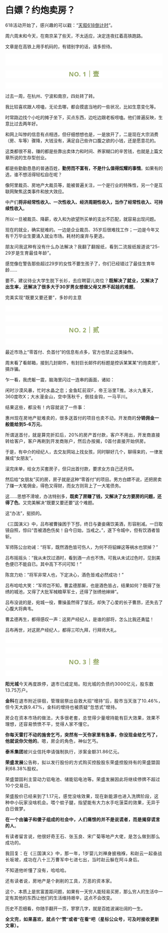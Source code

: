 # 白嫖？约炮卖房？

<p style="visibility: visible;"><span style="letter-spacing: 0.034em; visibility: visible;">618活动开始了</span><span style="letter-spacing: 0.034em; visibility: visible;">，感兴趣的可以戳：“</span><a target="_blank" href="http://mp.weixin.qq.com/s?__biz=Mzg2OTkwNzE4MA==&amp;mid=2247491146&amp;idx=1&amp;sn=36ea9cbaf0451a9167055cc275be1c50&amp;chksm=ce94b1c9f9e338df923c585f9f7d8da4a82de759270f2aa83e366b27d79be91f400741af8e48&amp;scene=21#wechat_redirect" textvalue="生得再平凡，也是限量版" linktype="text" imgurl="" imgdata="null" data-itemshowtype="0" tab="innerlink" data-linktype="2" style="letter-spacing: 0.034em; visibility: visible;" hasload="1">天叙618倒计时</a>”<span style="letter-spacing: 0.034em; visibility: visible;">。</span></p><p style="visibility: visible;">周六周末和今天，在南京呆了些天，不太适应，决定连夜扛着高铁跑路。</p><p style="visibility: visible;">文章是在高铁上用手机码的，有错别字的话，请多担待。<br style="visibility: visible;"></p><p style="outline: 0px;font-family: system-ui, -apple-system, BlinkMacSystemFont, &quot;Helvetica Neue&quot;, &quot;PingFang SC&quot;, &quot;Hiragino Sans GB&quot;, &quot;Microsoft YaHei UI&quot;, &quot;Microsoft YaHei&quot;, Arial, sans-serif;letter-spacing: 0.544px;white-space: normal;background-color: rgb(255, 255, 255);visibility: visible;"><br style="outline: 0px;visibility: visible;"><br style="outline: 0px;visibility: visible;"></p><p style="outline: 0px;letter-spacing: 0.544px;white-space: normal;color: rgb(34, 34, 34);font-family: -apple-system-font, system-ui, &quot;Helvetica Neue&quot;, &quot;PingFang SC&quot;, &quot;Hiragino Sans GB&quot;, &quot;Microsoft YaHei UI&quot;, &quot;Microsoft YaHei&quot;, Arial, sans-serif;background-color: rgb(255, 255, 255);text-align: center;visibility: visible;"><span style="outline: 0px;font-weight: bold;line-height: 25px;color: rgb(149, 169, 103);font-size: 20px;visibility: visible;">NO. 1｜壹</span></p><p style="outline: 0px;letter-spacing: 0.544px;white-space: normal;color: rgb(34, 34, 34);font-family: -apple-system-font, system-ui, &quot;Helvetica Neue&quot;, &quot;PingFang SC&quot;, &quot;Hiragino Sans GB&quot;, &quot;Microsoft YaHei UI&quot;, &quot;Microsoft YaHei&quot;, Arial, sans-serif;background-color: rgb(255, 255, 255);text-align: center;visibility: visible;"><br style="outline: 0px;visibility: visible;"></p><p style="visibility: visible;">过去一周，在杭州、宁波和南京，四处转了转。</p><p style="visibility: visible;">我比较喜欢跟人唠嗑，无论去哪，都会摸底当地的一些状况，比如生意变化等。</p><p style="visibility: visible;">时常路边找个小吃的摊子坐下，买点东西，边吃边跟老板唠嗑。他们普遍反映，生意比过去两年好。<br style="visibility: visible;"></p><p style="visibility: visible;">和网上叫惨的信息有点相违，但仔细想想也是，一是放开了，二是现在大宗消费（房、车等）骤降，大钱没有，满足自己些许口腹之欲的小钱，还是愿意花的。</p><p style="visibility: visible;">这类都很不易，赚的都是些靠出卖体力和时间、养家糊口的辛苦钱，也就是上篇文章所说的生存型创业。<br style="visibility: visible;"></p><p style="visibility: visible;">都是些勤勤恳恳的普通百姓，<strong style="visibility: visible;">勤劳而不富有，不是什么值得炫耀的事情</strong>。如果有的选，谁不想活得轻松自在呢？</p><p style="visibility: visible;">像阿里裁员、房地产大裁员等，能被普遍关注，一个是行业的特殊性，另一个是互联网聚焦这类事件和放大效应。</p><p style="visibility: visible;">中产们<strong style="visibility: visible;">将非经常性收入、一次性收入、经济周期性收入，当作了经常性收入、可持续性收入</strong>。</p><p style="visibility: visible;">所以一旦被裁员、降薪，收入和为欲望所买单的支出不匹配，就容易出现问题。</p><p style="visibility: visible;">现在的就业，确实挺难的。一边是企业裁员、35岁后很难找工作；一边是今年又有千万毕业生要涌入就业市场。<span style="letter-spacing: 0.034em; visibility: visible;">耗材的废弃与更迭。</span></p><p style="visibility: visible;"><span style="letter-spacing: 0.034em; visibility: visible;">朋友问我这种有没有什么办法解决？我翻了翻报纸，看到二流报纸报道说“25-29岁是生育最佳年龄”。</span></p><p>感觉像在警告那些超过29岁的女性不要生孩子了，你们已经错过了最佳生育年龄……</p><p>要不，<span style="letter-spacing: 0.034em;">建议待业大学生脱下长衫，去应聘婴儿岗位？</span><strong><span style="letter-spacing: 0.034em;">既解决了就业，</span><span style="letter-spacing: 0.034em;">又解决了出生率，还解决了很多大于30岁男女想做父母又养不起娃的难题</span></strong><span style="letter-spacing: 0.034em;">。</span></p><p><span style="letter-spacing: 0.034em;">完美实现“既要又要还要”，多</span><span style="letter-spacing: 0.034em;">妙的主意<img class="rich_pages wxw-img js_img_placeholder wx_img_placeholder" data-ratio="1" data-src="https://res.wx.qq.com/t/wx_fed/we-emoji/res/v1.3.10/assets/newemoji/Yellowdog.png" data-w="128" style="display: inline-block; vertical-align: middle; background-size: cover; width: 20px !important; height: 20px !important;" data-original-style="display:inline-block;width:20px;vertical-align:middle;background-size:cover;" data-index="1" src="data:image/svg+xml,%3C%3Fxml version='1.0' encoding='UTF-8'%3F%3E%3Csvg width='1px' height='1px' viewBox='0 0 1 1' version='1.1' xmlns='http://www.w3.org/2000/svg' xmlns:xlink='http://www.w3.org/1999/xlink'%3E%3Ctitle%3E%3C/title%3E%3Cg stroke='none' stroke-width='1' fill='none' fill-rule='evenodd' fill-opacity='0'%3E%3Cg transform='translate(-249.000000, -126.000000)' fill='%23FFFFFF'%3E%3Crect x='249' y='126' width='1' height='1'%3E%3C/rect%3E%3C/g%3E%3C/g%3E%3C/svg%3E" _width="20px" alt="图片"></span></p><p style="outline: 0px;font-family: system-ui, -apple-system, BlinkMacSystemFont, &quot;Helvetica Neue&quot;, &quot;PingFang SC&quot;, &quot;Hiragino Sans GB&quot;, &quot;Microsoft YaHei UI&quot;, &quot;Microsoft YaHei&quot;, Arial, sans-serif;letter-spacing: 0.544px;white-space: normal;background-color: rgb(255, 255, 255);visibility: visible;"><br></p><p style="outline: 0px;font-family: system-ui, -apple-system, BlinkMacSystemFont, &quot;Helvetica Neue&quot;, &quot;PingFang SC&quot;, &quot;Hiragino Sans GB&quot;, &quot;Microsoft YaHei UI&quot;, &quot;Microsoft YaHei&quot;, Arial, sans-serif;letter-spacing: 0.544px;white-space: normal;background-color: rgb(255, 255, 255);visibility: visible;"><br></p><p style="outline: 0px;letter-spacing: 0.544px;white-space: normal;color: rgb(34, 34, 34);font-family: -apple-system-font, system-ui, &quot;Helvetica Neue&quot;, &quot;PingFang SC&quot;, &quot;Hiragino Sans GB&quot;, &quot;Microsoft YaHei UI&quot;, &quot;Microsoft YaHei&quot;, Arial, sans-serif;background-color: rgb(255, 255, 255);text-align: center;visibility: visible;"><span style="outline: 0px;font-weight: bold;line-height: 25px;color: rgb(149, 169, 103);font-size: 20px;visibility: visible;">NO. 2｜贰</span></p><p style="outline: 0px;letter-spacing: 0.544px;white-space: normal;color: rgb(34, 34, 34);font-family: -apple-system-font, system-ui, &quot;Helvetica Neue&quot;, &quot;PingFang SC&quot;, &quot;Hiragino Sans GB&quot;, &quot;Microsoft YaHei UI&quot;, &quot;Microsoft YaHei&quot;, Arial, sans-serif;background-color: rgb(255, 255, 255);text-align: center;visibility: visible;"><br style="outline: 0px;visibility: visible;"></p><p>最近市场上“零首付、负首付”的信息有点多，官方也禁止这类操作。<br></p><p>周末看了看邮箱，接到几封邮件，有封巨长邮件的标题是控诉某某某“约炮卖房”，搞诈骗。</p><p>乍一看，我虎躯一震，脑海里闪过一连串的画面，诸如：</p><p><span style="letter-spacing: 0.034em;">闲时沙漠风暴，忙时水晶之恋；金鱼缸前双F，帝王浴里T推。</span><span style="letter-spacing: 0.034em;">冰火九重天，360度吹X；大水漫金山，</span><span style="letter-spacing: 0.034em;">空中荡秋千，倒挂金钩，一马平川。</span></p><p><span style="letter-spacing: 0.034em;">结果这些，都没有！内容就说了一件事：</span></p><p><span style="letter-spacing: 0.034em;">惠州现在房地产挺难卖的，很多送首付的项目也卖不动。</span><span style="letter-spacing: 0.034em;">开发商的<strong>分销佣金一般能给到5-6万元</strong>。</span></p><p><span style="letter-spacing: 0.034em;"></span><span style="letter-spacing: 0.034em;">所谓送首付，就是算完折扣后，20%的房产首付款，客户不用出，开发商直接转给客户，客户再刷到开发商账户，然后办按揭，0首付直接开始供房。</span></p><p>于是，有中介的经纪人，去交友网站上找女孩，同时聊好几个，聊得来的，一律发展成“女朋友”。</p><p>滚完床单，给女方买套房子，但只出首付款，要求女方自己还月供。</p><p>然后给“女朋友”买的房，房子就是这种“零首付”的项目。男方白嫖不说，还把房卖了赚一大笔佣金，得色又得财，而女方则背上了一大笔债务。</p><p>这......思想不滑坡，办法特别多，<strong>既卖了房赚了钱，又解决了女方要房的问题，还得了色</strong>。又完美解决“既要又要还要”这个难题。</p><p>这“办法”，挺损的。<br></p><p>《三国演义》中，吕布被曹操困于下邳，终日与妻妾痛饮美酒，形容削减。一日取镜自照，惊曰“吾被酒色伤矣！自今日始，当戒之。”，遂下令城中，但有饮酒者皆斩。<br></p><p>军师陈公台劝诫：“将军，既然酒色皆可伤人，为何不将貂蝉这等祸水也禁掉？”</p><p>吕布摇摇头：“我从未饮过酒时，看到酒一点也不馋。可我从未试过色时，见到美色便已不能自已。其中高下不问可知！”</p><p>陈宫力劝：“将军非常人也，下定决心，<span style="letter-spacing: 0.578px;">酒</span><span style="letter-spacing: 0.578px;">色</span><span style="letter-spacing: 0.578px;">皆戒</span>必然成功！”</p><p>吕布哈哈大笑：“军师岂不知，曹孟德那厮，也是酒色皆占，结果如何？既得了张绣的城池，又得了大批军械粮草军士，还得了张绣他婶婶”。</p><p>吕布没说的是，宛城一役，曹操虽然得了邹氏，却失了心爱的长子曹昂，还失去了心腹大将典韦。</p><p>曹孟德再生，都得感叹一声：这房产经纪人，是谁的部将，怎么比我还勇猛！<br></p><p>吕布再世，对这房产经纪人，都得三叩九拜，行拜师大礼。</p><p style="outline: 0px;font-family: system-ui, -apple-system, BlinkMacSystemFont, &quot;Helvetica Neue&quot;, &quot;PingFang SC&quot;, &quot;Hiragino Sans GB&quot;, &quot;Microsoft YaHei UI&quot;, &quot;Microsoft YaHei&quot;, Arial, sans-serif;letter-spacing: 0.544px;white-space: normal;background-color: rgb(255, 255, 255);visibility: visible;"><br style="outline: 0px;visibility: visible;"></p><p style="outline: 0px;font-family: system-ui, -apple-system, BlinkMacSystemFont, &quot;Helvetica Neue&quot;, &quot;PingFang SC&quot;, &quot;Hiragino Sans GB&quot;, &quot;Microsoft YaHei UI&quot;, &quot;Microsoft YaHei&quot;, Arial, sans-serif;letter-spacing: 0.544px;white-space: normal;background-color: rgb(255, 255, 255);visibility: visible;"><br></p><p style="outline: 0px;letter-spacing: 0.544px;white-space: normal;color: rgb(34, 34, 34);font-family: -apple-system-font, system-ui, &quot;Helvetica Neue&quot;, &quot;PingFang SC&quot;, &quot;Hiragino Sans GB&quot;, &quot;Microsoft YaHei UI&quot;, &quot;Microsoft YaHei&quot;, Arial, sans-serif;background-color: rgb(255, 255, 255);text-align: center;visibility: visible;"><span style="outline: 0px;font-weight: bold;line-height: 25px;color: rgb(149, 169, 103);font-size: 20px;visibility: visible;">NO. 3｜叁</span></p><p style="outline: 0px;letter-spacing: 0.544px;white-space: normal;color: rgb(34, 34, 34);font-family: -apple-system-font, system-ui, &quot;Helvetica Neue&quot;, &quot;PingFang SC&quot;, &quot;Hiragino Sans GB&quot;, &quot;Microsoft YaHei UI&quot;, &quot;Microsoft YaHei&quot;, Arial, sans-serif;background-color: rgb(255, 255, 255);text-align: center;visibility: visible;"><span style="color: rgba(0, 0, 0, 0.9);font-family: mp-quote, -apple-system-font, BlinkMacSystemFont, &quot;Helvetica Neue&quot;, &quot;PingFang SC&quot;, &quot;Hiragino Sans GB&quot;, &quot;Microsoft YaHei UI&quot;, &quot;Microsoft YaHei&quot;, Arial, sans-serif;letter-spacing: 0.578px;text-align: justify;"></span><br></p><p style="letter-spacing: 0.578px;white-space: normal;"><strong>阳光城</strong>今天再度跌停，退市已成定局。<span style="letter-spacing: 0.578px;">阳光城的负债约3000亿元，</span><span style="letter-spacing: 0.578px;">股东数</span><span style="letter-spacing: 0.578px;">13.</span><span style="letter-spacing: 0.578px;">75万户。</span></p><p style="letter-spacing: 0.578px;white-space: normal;"><strong>金科</strong>在退市附近徘徊，管理层祭出自救大招“增持”后，股市当天涨了10.46%，但今天<span style="letter-spacing: 0.578px;">大跌</span><span style="letter-spacing: 0.578px;">9.47%，金科的增持也被质疑“忽悠式”增持。</span><br></p><p style="letter-spacing: 0.578px;white-space: normal;"><span style="letter-spacing: 0.578px;">房企在资本市场的做法，大多很老套，总觉得少量增持能有巨大效果，效果不理想，还容易愤愤不平，觉得人家不懂它。</span></p><p style="letter-spacing: 0.578px;white-space: normal;"><strong><span style="letter-spacing: 0.578px;"><span style="letter-spacing: 0.578px;">你每</span><span style="letter-spacing: 0.578px;">天雷打不动的施舍乞丐，突然有一天你家里有急事，你没现金给乞丐了，他就说你欠他的</span></span></strong><span style="letter-spacing: 0.578px;"><span style="letter-spacing: 0.578px;">。嗯，房企的角色，神似乞丐。</span></span></p><p style="letter-spacing: 0.578px;white-space: normal;"><strong><span style="letter-spacing: 0.578px;"><span style="letter-spacing: 0.578px;">泰禾集团</span></span></strong><span style="letter-spacing: 0.578px;"><span style="letter-spacing: 0.578px;">被兴业信托申请强制执行，涉案金额31.86亿元。</span></span></p><p style="letter-spacing: 0.578px;white-space: normal;"><strong>荣</strong><strong>盛发展</strong>公告称，拟以发行股份的方式购买控股股东荣盛控股持有的荣盛盟固利68.38%股权。<br></p><p style="letter-spacing: 0.578px;white-space: normal;">荣盛盟固利主营动力铝电池、储能铝电池等。荣盛发展因此将继续停牌不超过10个交易日。<br></p><p style="letter-spacing: 0.578px;white-space: normal;">荣盛股价已经来到了1.17元，感觉没啥效果，现在新能源也进入洗牌阶段，这种中小玩家没啥机会。喂个蚊子腿，指望能有大力水手吃菠菜的效果，无异于白日做梦。</p><p style="letter-spacing: 0.578px;white-space: normal;"><strong><span style="letter-spacing: 0.578px;">在一个由骗子和傻子组成的社会中，人们痛恨的并不是说谎者，而是揭穿谎言的人</span></strong><span style="letter-spacing: 0.578px;">。</span></p><p style="letter-spacing: 0.578px;white-space: normal;">有读者留言说，他很好奇王石、张玉良、宋广菊等地产大佬，是怎么做到那么成功的。<br></p><p style="letter-spacing: 0.578px;white-space: normal;">我回复：在《三国演义》中，那一年，1岁婴儿刘禅身披襁褓，和赵云一起奋战长坂坡，成功在八十三万曹军中七进七出，<span style="letter-spacing: 0.578px;">当时赵云躲在阿斗身后。</span></p><p style="letter-spacing: 0.578px;white-space: normal;"><span style="letter-spacing: 0.578px;">不知道他听懂了没有，哈哈哈。</span></p><p style="letter-spacing: 0.578px;white-space: normal;"><span style="letter-spacing: 0.578px;">还有读者说，房地产是个剥削的工具，万恶的资本家。</span></p><p>这个，本质上是贫富差距问题，如果有一天穷人能轻易买房，那么穷人的生活中一定有其他的东西让他们的生活维持艰辛，这点不会改变。</p><p>历史不忍细看，你随手翻开一页，寥寥几字，就是百姓波澜壮阔的一生。</p><p style="margin-bottom: 0px;"><strong style="outline: 0px;font-family: system-ui, -apple-system, BlinkMacSystemFont, &quot;Helvetica Neue&quot;, &quot;PingFang SC&quot;, &quot;Hiragino Sans GB&quot;, &quot;Microsoft YaHei UI&quot;, &quot;Microsoft YaHei&quot;, Arial, sans-serif;letter-spacing: 0.544px;white-space: normal;background-color: rgb(255, 255, 255);color: rgb(34, 34, 34);font-size: 16px;"><span style="outline: 0px;font-size: 14px;">全文完，如果喜欢，就点个“赞”或者“在看”吧（星标公众号，可及时接收更新文章）。</span></strong></p><p style="display: none;"><mp-style-type data-value="3"></mp-style-type></p>
